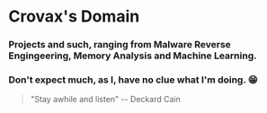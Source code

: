 # Crovax's Domain

### Projects and such, ranging from Malware Reverse Engingeering, Memory Analysis and Machine Learning.
### Don't expect much, as I, have no clue what I'm doing. :grin:

> "Stay awhile and listen"
>-- Deckard Cain



<!---
CrovaxTheCursed/CrovaxTheCursed is a ✨ special ✨ repository because its `README.md` (this file) appears on your GitHub profile.
You can click the Preview link to take a look at your changes.
--->
